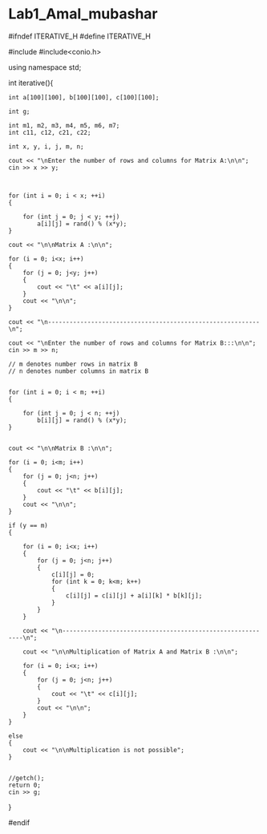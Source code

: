 # Lab1_Amal_mubashar

#ifndef ITERATIVE_H
#define ITERATIVE_H

#include<iostream>
#include<conio.h>

using namespace std;

int iterative(){

	
	int a[100][100], b[100][100], c[100][100];

	int g;

	int m1, m2, m3, m4, m5, m6, m7;
	int c11, c12, c21, c22;

	int x, y, i, j, m, n;

	cout << "\nEnter the number of rows and columns for Matrix A:\n\n";
	cin >> x >> y;



	for (int i = 0; i < x; ++i)
	{

		for (int j = 0; j < y; ++j)
			a[i][j] = rand() % (x*y);
	}

	cout << "\n\nMatrix A :\n\n";

	for (i = 0; i<x; i++)
	{
		for (j = 0; j<y; j++)
		{
			cout << "\t" << a[i][j];
		}
		cout << "\n\n";
	}

	cout << "\n-----------------------------------------------------------\n";

	cout << "\nEnter the number of rows and columns for Matrix B:::\n\n";
	cin >> m >> n;

	// m denotes number rows in matrix B
	// n denotes number columns in matrix B


	for (int i = 0; i < m; ++i)
	{

		for (int j = 0; j < n; ++j)
			b[i][j] = rand() % (x*y);
	}


	cout << "\n\nMatrix B :\n\n";

	for (i = 0; i<m; i++)
	{
		for (j = 0; j<n; j++)
		{
			cout << "\t" << b[i][j];
		}
		cout << "\n\n";
	}

	if (y == m)
	{

		for (i = 0; i<x; i++)
		{
			for (j = 0; j<n; j++)
			{
				c[i][j] = 0;
				for (int k = 0; k<m; k++)
				{
					c[i][j] = c[i][j] + a[i][k] * b[k][j];
				}
			}
		}

		cout << "\n-----------------------------------------------------------\n";

		cout << "\n\nMultiplication of Matrix A and Matrix B :\n\n";

		for (i = 0; i<x; i++)
		{
			for (j = 0; j<n; j++)
			{
				cout << "\t" << c[i][j];
			}
			cout << "\n\n";
		}
	}

	else
	{
		cout << "\n\nMultiplication is not possible";
	}

	
	//getch();
	return 0;
	cin >> g;
}

#endif
